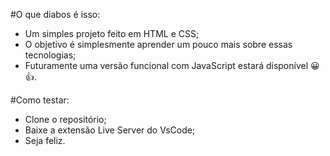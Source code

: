 #O que diabos é isso: 
- Um simples projeto feito em HTML e CSS;
- O objetivo é simplesmente aprender um pouco mais sobre essas tecnologias;
- Futuramente uma versão funcional com JavaScript estará disponível 😀👍.


#Como testar: 
- Clone o repositório;
- Baixe a extensão Live Server do VsCode;
- Seja feliz.
